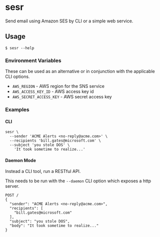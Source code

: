 # sesr

Send email using Amazon SES by CLI or a simple web service.

## Usage

    $ sesr --help

### Environment Variables

These can be used as an alternative or in conjunction with the applicable CLI options.

- `AWS_REGION` - AWS region for the SNS service
- `AWS_ACCESS_KEY_ID` - AWS access key id
- `AWS_SECRET_ACCESS_KEY` - AWS secret access key

### Examples

#### CLI

```
sesr \
  --sender 'ACME Alerts <no-reply@acme.com>' \
  --recipients 'bill.gates@microsoft.com' \
  --subject 'you stole DOS' \
    'It took sometime to realize...'
```

#### Daemon Mode

Instead a CLI tool, run a RESTful API.

This needs to be run with the `--daemon` CLI option which exposes a http server.

```
POST /
{
  "sender": "ACME Alerts <no-reply@acme.com>",
  "recipients": [
    "bill.gates@microsoft.com"
  ],
  "subject": "you stole DOS",
  "body": "It took sometime to realize..."
}
```
